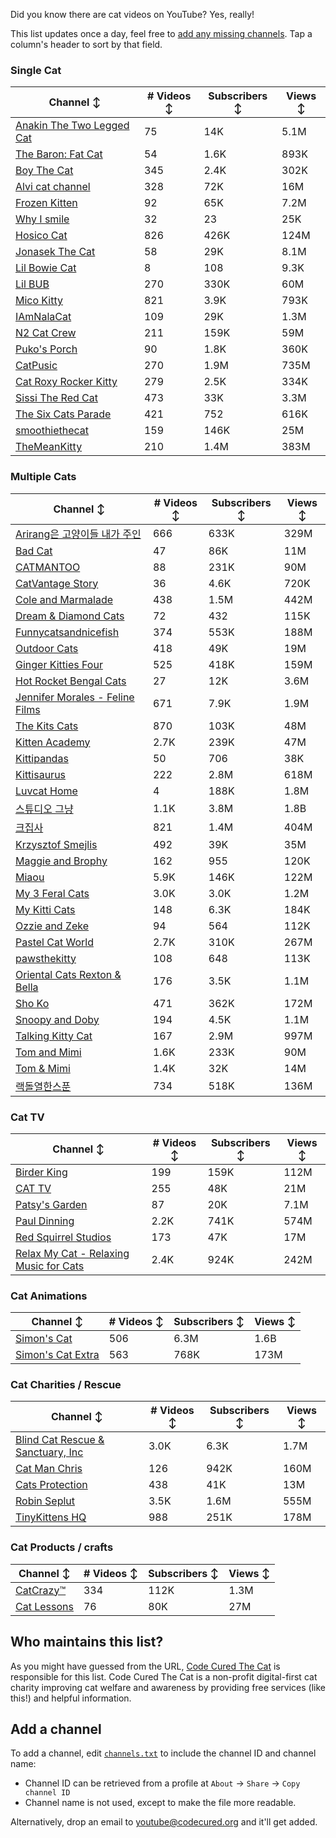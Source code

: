 Did you know there are cat videos on YouTube? Yes, really!

This list updates once a day, feel free to [add any missing channels](#add-a-channel). Tap a column's header to sort by that field.


### Single Cat

| Channel ↕ | # Videos ↕ | Subscribers ↕ | Views ↕ |
| --- | --- | --- | --- |
| [Anakin The Two Legged Cat](https://youtube.com/@anakintwolegs) | 75 | 14K | 5.1M |
| [The Baron: Fat Cat](https://youtube.com/@thebaronfatcat6603) | 54 | 1.6K | 893K |
| [Boy The Cat](https://youtube.com/@boythecat) | 345 | 2.4K | 302K |
| [Alvi cat channel](https://youtube.com/@alvicatchannel) | 328 | 72K | 16M |
| [Frozen Kitten](https://youtube.com/@frozenkitten) | 92 | 65K | 7.2M |
| [Why I smile](https://youtube.com/@whyismile) | 32 | 23 | 25K |
| [Hosico Cat](https://youtube.com/@hosico_cat) | 826 | 426K | 124M |
| [Jonasek The Cat](https://youtube.com/@jonasekthecat) | 58 | 29K | 8.1M |
| [Lil Bowie Cat](https://youtube.com/@lilbowiecat9121) | 8 | 108 | 9.3K |
| [Lil BUB](https://youtube.com/@lilbub) | 270 | 330K | 60M |
| [Mico Kitty](https://youtube.com/@micokitty) | 821 | 3.9K | 793K |
| [IAmNalaCat](https://youtube.com/@iamnalacat) | 109 | 29K | 1.3M |
| [N2 Cat Crew](https://youtube.com/@n2catcrew) | 211 | 159K | 59M |
| [Puko's Porch](https://youtube.com/@pukosporch) | 90 | 1.8K | 360K |
| [CatPusic](https://youtube.com/@catpusic) | 270 | 1.9M | 735M |
| [Cat Roxy Rocker Kitty](https://youtube.com/@rockerroxy) | 279 | 2.5K | 334K |
| [Sissi The Red Cat](https://youtube.com/@veterinarylife) | 473 | 33K | 3.3M |
| [The Six Cats Parade](https://youtube.com/@thesixcatsparade) | 421 | 752 | 616K |
| [smoothiethecat](https://youtube.com/@smoothiethecat) | 159 | 146K | 25M |
| [TheMeanKitty](https://youtube.com/@themeankitty) | 210 | 1.4M | 383M |

### Multiple Cats

| Channel ↕ | # Videos ↕ | Subscribers ↕ | Views ↕ |
| --- | --- | --- | --- |
| [Arirang은 고양이들 내가 주인](https://youtube.com/@아리랑은고양이들) | 666 | 633K | 329M |
| [Bad Cat](https://youtube.com/@badcattube) | 47 | 86K | 11M |
| [CATMANTOO](https://youtube.com/@catmantoo) | 88 | 231K | 90M |
| [CatVantage Story](https://youtube.com/@catvantagestory) | 36 | 4.6K | 720K |
| [Cole and Marmalade](https://youtube.com/@coleandmarmalade) | 438 | 1.5M | 442M |
| [Dream & Diamond Cats](https://youtube.com/@dreamdiamondcats) | 72 | 432 | 115K |
| [Funnycatsandnicefish](https://youtube.com/@funnycatsandnicefish) | 374 | 553K | 188M |
| [Outdoor Cats](https://youtube.com/@gbccats) | 418 | 49K | 19M |
| [Ginger Kitties Four](https://youtube.com/@gingerkittiesfour) | 525 | 418K | 159M |
| [Hot Rocket Bengal Cats](https://youtube.com/@hotrocketbengalcats) | 27 | 12K | 3.6M |
| [Jennifer Morales - Feline Films](https://youtube.com/@jennifermoralesfelinefilms) | 671 | 7.9K | 1.9M |
| [The Kits Cats](https://youtube.com/@drnworbskitscats) | 870 | 103K | 48M |
| [Kitten Academy](https://youtube.com/@kittenacademy) | 2.7K | 239K | 47M |
| [Kittipandas](https://youtube.com/@kittipandas) | 50 | 706 | 38K |
| [Kittisaurus](https://youtube.com/@kittisaurus) | 222 | 2.8M | 618M |
| [Luvcat Home](https://youtube.com/@claireluvcat) | 4 | 188K | 1.8M |
| [스튜디오 그냥](https://youtube.com/@studiognyang) | 1.1K | 3.8M | 1.8B |
| [크집사](https://youtube.com/@claire_luvcat) | 821 | 1.4M | 404M |
| [Krzysztof Smejlis](https://youtube.com/@bobonikita) | 492 | 39K | 35M |
| [Maggie and Brophy](https://youtube.com/@maggieandbrophy1327) | 162 | 955 | 120K |
| [Miaou](https://youtube.com/@miaou-cat) | 5.9K | 146K | 122M |
| [My 3 Feral Cats](https://youtube.com/@my3feralcats) | 3.0K | 3.0K | 1.2M |
| [My Kitti Cats](https://youtube.com/@mykitticats) | 148 | 6.3K | 184K |
| [Ozzie and Zeke](https://youtube.com/@ozzieandzeke) | 94 | 564 | 112K |
| [Pastel Cat World](https://youtube.com/@pastelcatworld) | 2.7K | 310K | 267M |
| [pawsthekitty](https://youtube.com/@pawsthekitty) | 108 | 648 | 113K |
| [Oriental Cats Rexton & Bella](https://youtube.com/@rextonorientalcat) | 176 | 3.5K | 1.1M |
| [Sho Ko](https://youtube.com/@shortyandkodi) | 471 | 362K | 172M |
| [Snoopy and Doby](https://youtube.com/@snoopyanddoby) | 194 | 4.5K | 1.1M |
| [Talking Kitty Cat](https://youtube.com/@stevecash83) | 167 | 2.9M | 997M |
| [Tom and Mimi](https://youtube.com/@tomandmimi) | 1.6K | 233K | 90M |
| [Tom & Mimi](https://youtube.com/@tom_and_mimi) | 1.4K | 32K | 14M |
| [랙돌열한스푼](https://youtube.com/@unboxingragdolls) | 734 | 518K | 136M |

### Cat TV

| Channel ↕ | # Videos ↕ | Subscribers ↕ | Views ↕ |
| --- | --- | --- | --- |
| [Birder King](https://youtube.com/@birderking) | 199 | 159K | 112M |
| [CAT TV](https://youtube.com/@cattvgames) | 255 | 48K | 21M |
| [Patsy's Garden](https://youtube.com/@patsysgarden) | 87 | 20K | 7.1M |
| [Paul Dinning](https://youtube.com/@pauldinningvideosforcats) | 2.2K | 741K | 574M |
| [Red Squirrel Studios](https://youtube.com/@redsquirrelstudios) | 173 | 47K | 17M |
| [Relax My Cat - Relaxing Music for Cats](https://youtube.com/@relaxmycat) | 2.4K | 924K | 242M |

### Cat Animations

| Channel ↕ | # Videos ↕ | Subscribers ↕ | Views ↕ |
| --- | --- | --- | --- |
| [Simon's Cat](https://youtube.com/@simonscat) | 506 | 6.3M | 1.6B |
| [Simon's Cat Extra](https://youtube.com/@simonscatextra) | 563 | 768K | 173M |

### Cat Charities / Rescue

| Channel ↕ | # Videos ↕ | Subscribers ↕ | Views ↕ |
| --- | --- | --- | --- |
| [Blind Cat Rescue & Sanctuary, Inc](https://youtube.com/@blindcatrescuesanctuary) | 3.0K | 6.3K | 1.7M |
| [Cat Man Chris](https://youtube.com/@catmanchrispoole) | 126 | 942K | 160M |
| [Cats Protection](https://youtube.com/@catsprotection) | 438 | 41K | 13M |
| [Robin Seplut](https://youtube.com/@robinseplut) | 3.5K | 1.6M | 555M |
| [TinyKittens HQ](https://youtube.com/@tinykittens) | 988 | 251K | 178M |

### Cat Products / crafts

| Channel ↕ | # Videos ↕ | Subscribers ↕ | Views ↕ |
| --- | --- | --- | --- |
| [CatCrazy™](https://youtube.com/@catcrazychannel) | 334 | 112K | 1.3M |
| [Cat Lessons](https://youtube.com/@catlessons) | 76 | 80K | 27M |


## Who maintains this list?

As you might have guessed from the URL, [Code Cured The Cat](https://codecured.org) is responsible for this list. Code Cured The Cat is a non-profit digital-first cat charity improving cat welfare and awareness by providing free services (like this!) and helpful information.

## Add a channel

To add a channel, edit [`channels.txt`](https://github.com/CodeCured/YouTubeIsForCats/blob/main/automation/channels.txt) to include the channel ID and channel name:
* Channel ID can be retrieved from a profile at `About` -> `Share` -> `Copy channel ID`
* Channel name is not used, except to make the file more readable.

Alternatively, drop an email to [youtube@codecured.org](mailto:youtube@codecured.org) and it'll get added.
